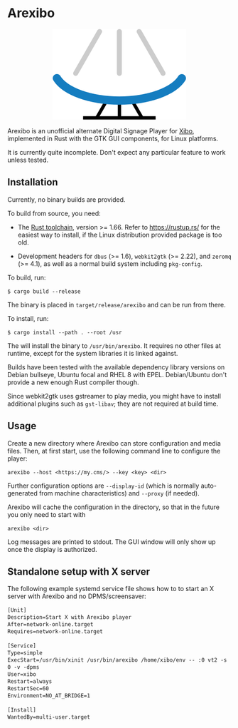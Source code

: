 # Arexibo

<p align="center">
  <img src="https://github.com/birkenfeld/arexibo/blob/master/assets/logo.png?raw=true" alt="Logo"/>
</p>

Arexibo is an unofficial alternate Digital Signage Player for [Xibo](https://xibo.org.uk),
implemented in Rust with the GTK GUI components, for Linux platforms.

It is currently quite incomplete.  Don't expect any particular feature to work
unless tested.


## Installation

Currently, no binary builds are provided.

To build from source, you need:

* The [Rust toolchain](https://www.rust-lang.org/), version >= 1.66.  Refer to
  https://rustup.rs/ for the easiest way to install, if the Linux distribution
  provided package is too old.

* Development headers for `dbus` (>= 1.6), `webkit2gtk` (>= 2.22), and `zeromq`
  (>= 4.1), as well as a normal build system including `pkg-config`.

To build, run:

```
$ cargo build --release
```

The binary is placed in `target/release/arexibo` and can be run from there.

To install, run:

```
$ cargo install --path . --root /usr
```

The will install the binary to `/usr/bin/arexibo`.  It requires no other files
at runtime, except for the system libraries it is linked against.

Builds have been tested with the available dependency library versions on Debian
bullseye, Ubuntu focal and RHEL 8 with EPEL.  Debian/Ubuntu don't provide a new
enough Rust compiler though.

Since webkit2gtk uses gstreamer to play media, you might have to install
additional plugins such as `gst-libav`; they are not required at build time.


## Usage

Create a new directory where Arexibo can store configuration and media files.
Then, at first start, use the following command line to configure the player:

```
arexibo --host <https://my.cms/> --key <key> <dir>
```

Further configuration options are `--display-id` (which is normally
auto-generated from machine characteristics) and `--proxy` (if needed).

Arexibo will cache the configuration in the directory, so that in the future you
only need to start with

```
arexibo <dir>
```

Log messages are printed to stdout.  The GUI window will only show up once the
display is authorized.


## Standalone setup with X server

The following example systemd service file shows how to to start an X server
with Arexibo and no DPMS/screensaver:

```
[Unit]
Description=Start X with Arexibo player
After=network-online.target
Requires=network-online.target

[Service]
Type=simple
ExecStart=/usr/bin/xinit /usr/bin/arexibo /home/xibo/env -- :0 vt2 -s 0 -v -dpms
User=xibo
Restart=always
RestartSec=60
Environment=NO_AT_BRIDGE=1

[Install]
WantedBy=multi-user.target
```
